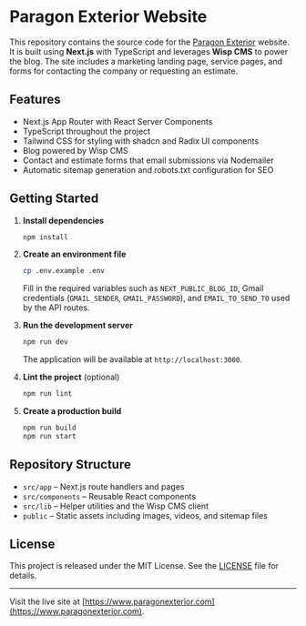 # Paragon Exterior Website

This repository contains the source code for the [Paragon Exterior](https://www.paragonexterior.com) website. It is built using **Next.js** with TypeScript and leverages **Wisp CMS** to power the blog. The site includes a marketing landing page, service pages, and forms for contacting the company or requesting an estimate.

## Features

- Next.js App Router with React Server Components
- TypeScript throughout the project
- Tailwind CSS for styling with shadcn and Radix UI components
- Blog powered by Wisp CMS
- Contact and estimate forms that email submissions via Nodemailer
- Automatic sitemap generation and robots.txt configuration for SEO

## Getting Started

1. **Install dependencies**
   ```bash
   npm install
   ```
2. **Create an environment file**
   ```bash
   cp .env.example .env
   ```
   Fill in the required variables such as `NEXT_PUBLIC_BLOG_ID`, Gmail credentials (`GMAIL_SENDER`, `GMAIL_PASSWORD`), and `EMAIL_TO_SEND_TO` used by the API routes.

3. **Run the development server**
   ```bash
   npm run dev
   ```
   The application will be available at `http://localhost:3000`.

4. **Lint the project** (optional)
   ```bash
   npm run lint
   ```

5. **Create a production build**
   ```bash
   npm run build
   npm run start
   ```

## Repository Structure

- `src/app` – Next.js route handlers and pages
- `src/components` – Reusable React components
- `src/lib` – Helper utilities and the Wisp CMS client
- `public` – Static assets including images, videos, and sitemap files

## License

This project is released under the MIT License. See the [LICENSE](LICENSE) file for details.

---

Visit the live site at [https://www.paragonexterior.com](https://www.paragonexterior.com).
